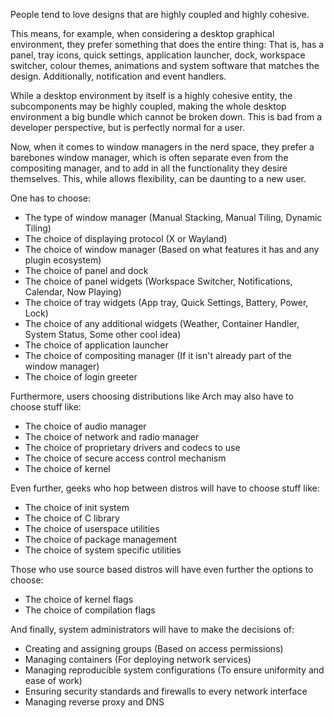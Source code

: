People tend to love designs that are highly coupled and highly cohesive.

This means, for example, when considering a desktop graphical environment, they prefer something that does the entire thing: That is, has a panel, tray icons, quick settings, application launcher, dock, workspace switcher, colour themes, animations and system software that matches the design. Additionally, notification and event handlers.

While a desktop environment by itself is a highly cohesive entity, the subcomponents may be highly coupled, making the whole desktop environment a big bundle which cannot be broken down. This is bad from a developer perspective, but is perfectly normal for a user.

Now, when it comes to window managers in the nerd space, they prefer a barebones window manager, which is often separate even from the compositing manager, and to add in all the functionality they desire themselves. This, while allows flexibility, can be daunting to a new user. 

One has to choose:

- The type of window manager (Manual Stacking, Manual Tiling, Dynamic Tiling)
- The choice of displaying protocol (X or Wayland)
- The choice of window manager (Based on what features it has and any plugin ecosystem)
- The choice of panel and dock
- The choice of panel widgets (Workspace Switcher, Notifications, Calendar, Now Playing)
- The choice of tray widgets (App tray, Quick Settings, Battery, Power, Lock)
- The choice of any additional widgets (Weather, Container Handler, System Status, Some other cool idea)
- The choice of application launcher
- The choice of compositing manager (If it isn't already part of the window manager)
- The choice of login greeter

Furthermore, users choosing distributions like Arch may also have to choose stuff like:
- The choice of audio manager
- The choice of network and radio manager
- The choice of proprietary drivers and codecs to use
- The choice of secure access control mechanism
- The choice of kernel

Even further, geeks who hop between distros will have to choose stuff like:
- The choice of init system
- The choice of C library
- The choice of userspace utilities
- The choice of package management
- The choice of system specific utilities

Those who use source based distros will have even further the options to choose:
- The choice of kernel flags
- The choice of compilation flags

And finally, system administrators will have to make the decisions of:
- Creating and assigning groups (Based on access permissions)
- Managing containers (For deploying network services)
- Managing reproducible system configurations (To ensure uniformity and ease of work)
- Ensuring security standards and firewalls to every network interface
- Managing reverse proxy and DNS
